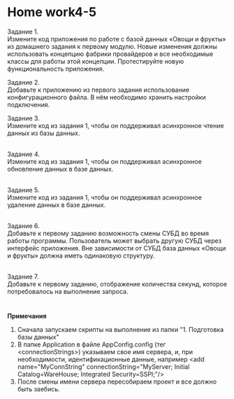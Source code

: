# <b>Home work4-5</b>

Задание 1.<br>
Измените код приложения по работе с базой данных «Овощи и фрукты» из домашнего задания к первому модулю. Новые изменения должны использовать концепцию фабрики провайдеров и все необходимые классы для работы этой концепции. Протестируйте новую функциональность приложения.<br>

Задание 2.<br>
Добавьте к приложению из первого задания использование конфигурационного файла. В нём необходимо хранить настройки подключения.<br>

Задание 3.<br>
Измените код из задания 1, чтобы он поддерживал асинхронное чтение данных из базы данных.<br>

<br>Задание 4.<br>
Измените код из задания 1, чтобы он поддерживал асинхронное обновление данных в базе данных.<br>

<br>Задание 5.<br>
Измените код из задания 1, чтобы он поддерживал асинхронное удаление данных в базе данных.<br>

<br>Задание 6.<br>
Добавьте к первому заданию возможность смены СУБД во время работы программы. Пользователь может выбрать другую СУБД через интерфейс приложения. Вне зависимости от СУБД база данных «Овощи и фрукты» должна иметь одинаковую структуру.<br>

<br>Задание 7.<br>
Добавьте к первому заданию, отображение количества секунд, которое потребовалось на выполнение запроса.<br>
#

<b>Примечания</b>
<ol>
<li>Сначала запускаем скрипты на выполнение из папки "1. Подготовка базы данных"</li>
<li>В папке Application в файле AppConfig.config (тег &lt;connectionStrings&gt;) указываем свое имя сервера, и, при необходимости, идентификационные данные, например &lt;add name="MyConnString" connectionString="MyServer; Initial Catalog=WareHouse; Integrated Security=SSPI;"/&gt;</li>
<li>После смены имени сервера пересобираем проект и все должно быть заебись.</li>
</ol>
